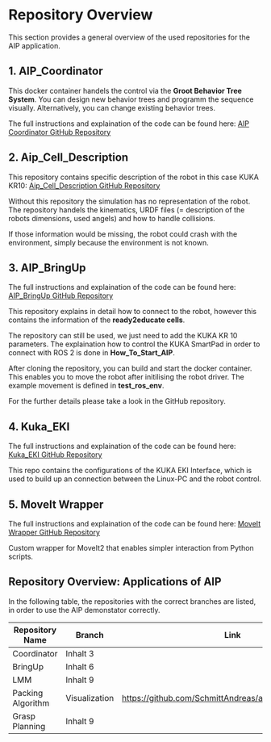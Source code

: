 # Repository Overview

This section provides a general overview of the used repositories for the AIP application.

## 1. AIP_Coordinator

This docker container handels the control via the **Groot Behavior Tree System**.
You can design new behavior trees and programm the sequence visually.
Alternatively, you can change existing behavior trees.

The full instructions and explaination of the code can be found here:
[AIP Coordinator GitHub Repository](https://github.com/IRAS-HKA/aip_coordinator)

## 2. Aip_Cell_Description

This repository contains specific description of the robot in this case KUKA KR10:
[Aip_Cell_Description GitHub Repository](https://github.com/IRAS-HKA/aip_cell_description/tree/main)

Without this repository the simulation has no representation of the robot. The repository handels the kinematics, URDF files (= description of the robots dimensions, used angels) and how to handle collisions.

If those information would be missing, the robot could crash with the environment, simply because the environment is not known.

## 3. AIP_BringUp

The full instructions and explaination of the code can be found here:
[AIP_BringUp GitHub Repository](https://github.com/IRAS-HKA/aip_bringup)

This repository explains in detail how to connect to the robot, however this contains the information of the **ready2educate cells**.

The repository can still be used, we just need to add the KUKA KR 10 parameters.
The explaination how to control the KUKA SmartPad in order to connect with ROS 2 is done in **How_To_Start_AIP**.

After cloning the repository, you can build and start the docker container.
This enables you to move the robot after initilising the robot driver. The example movement is defined in **test_ros_env**.

For the further details please take a look in the GitHub repository.

## 4. Kuka_EKI

The full instructions and explaination of the code can be found here:
[Kuka_EKI GitHub Repository](https://github.com/IRAS-HKA/kuka_eki/tree/driver-humble)

This repo contains the configurations of the KUKA EKI Interface, which is used to build up an connection between the Linux-PC and the robot control.

## 5. MoveIt Wrapper

The full instructions and explaination of the code can be found here:
[MoveIt Wrapper GitHub Repository](https://github.com/IRAS-HKA/moveit_wrapper)

Custom wrapper for MoveIt2 that enables simpler interaction from Python scripts.

## Repository Overview: Applications of AIP

In the following table, the repositories with the correct branches are listed, in order to use the AIP demonstator correctly.

| Repository Name   | Branch   | Link   |
|------------|------------|------------|
| Coordinator   | Inhalt 3   | |
| BringUp   | Inhalt 6   | |
| LMM   |  Inhalt 9   | |
| Packing Algorithm   |  Visualization   | https://github.com/SchmittAndreas/aip_packing_algorithm |
| Grasp Planning   | Inhalt 9   | |

